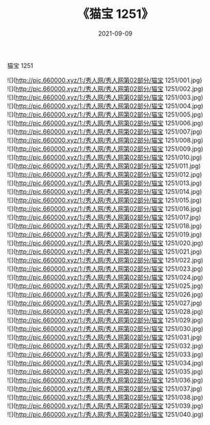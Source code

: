 ﻿---
layout: post
title:  《猫宝 1251》
date:   2021-09-09
img: http://pic.660000.xyz/1:/秀人网/秀人网第02部分/猫宝 1251/000.jpg
categories: [美女, 清纯, 唯美]
---

猫宝 1251

  ![](http://pic.660000.xyz/1:/秀人网/秀人网第02部分/猫宝 1251/001.jpg) <br> ![](http://pic.660000.xyz/1:/秀人网/秀人网第02部分/猫宝 1251/002.jpg) <br> ![](http://pic.660000.xyz/1:/秀人网/秀人网第02部分/猫宝 1251/003.jpg) <br> ![](http://pic.660000.xyz/1:/秀人网/秀人网第02部分/猫宝 1251/004.jpg) <br> ![](http://pic.660000.xyz/1:/秀人网/秀人网第02部分/猫宝 1251/005.jpg) <br> ![](http://pic.660000.xyz/1:/秀人网/秀人网第02部分/猫宝 1251/006.jpg) <br> ![](http://pic.660000.xyz/1:/秀人网/秀人网第02部分/猫宝 1251/007.jpg) <br> ![](http://pic.660000.xyz/1:/秀人网/秀人网第02部分/猫宝 1251/008.jpg) <br> ![](http://pic.660000.xyz/1:/秀人网/秀人网第02部分/猫宝 1251/009.jpg) <br> ![](http://pic.660000.xyz/1:/秀人网/秀人网第02部分/猫宝 1251/010.jpg) <br> ![](http://pic.660000.xyz/1:/秀人网/秀人网第02部分/猫宝 1251/011.jpg) <br> ![](http://pic.660000.xyz/1:/秀人网/秀人网第02部分/猫宝 1251/012.jpg) <br> ![](http://pic.660000.xyz/1:/秀人网/秀人网第02部分/猫宝 1251/013.jpg) <br> ![](http://pic.660000.xyz/1:/秀人网/秀人网第02部分/猫宝 1251/014.jpg) <br> ![](http://pic.660000.xyz/1:/秀人网/秀人网第02部分/猫宝 1251/015.jpg) <br> ![](http://pic.660000.xyz/1:/秀人网/秀人网第02部分/猫宝 1251/016.jpg) <br> ![](http://pic.660000.xyz/1:/秀人网/秀人网第02部分/猫宝 1251/017.jpg) <br> ![](http://pic.660000.xyz/1:/秀人网/秀人网第02部分/猫宝 1251/018.jpg) <br> ![](http://pic.660000.xyz/1:/秀人网/秀人网第02部分/猫宝 1251/019.jpg) <br> ![](http://pic.660000.xyz/1:/秀人网/秀人网第02部分/猫宝 1251/020.jpg) <br> ![](http://pic.660000.xyz/1:/秀人网/秀人网第02部分/猫宝 1251/021.jpg) <br> ![](http://pic.660000.xyz/1:/秀人网/秀人网第02部分/猫宝 1251/022.jpg) <br> ![](http://pic.660000.xyz/1:/秀人网/秀人网第02部分/猫宝 1251/023.jpg) <br> ![](http://pic.660000.xyz/1:/秀人网/秀人网第02部分/猫宝 1251/024.jpg) <br> ![](http://pic.660000.xyz/1:/秀人网/秀人网第02部分/猫宝 1251/025.jpg) <br> ![](http://pic.660000.xyz/1:/秀人网/秀人网第02部分/猫宝 1251/026.jpg) <br> ![](http://pic.660000.xyz/1:/秀人网/秀人网第02部分/猫宝 1251/027.jpg) <br> ![](http://pic.660000.xyz/1:/秀人网/秀人网第02部分/猫宝 1251/028.jpg) <br> ![](http://pic.660000.xyz/1:/秀人网/秀人网第02部分/猫宝 1251/029.jpg) <br> ![](http://pic.660000.xyz/1:/秀人网/秀人网第02部分/猫宝 1251/030.jpg) <br> ![](http://pic.660000.xyz/1:/秀人网/秀人网第02部分/猫宝 1251/031.jpg) <br> ![](http://pic.660000.xyz/1:/秀人网/秀人网第02部分/猫宝 1251/032.jpg) <br> ![](http://pic.660000.xyz/1:/秀人网/秀人网第02部分/猫宝 1251/033.jpg) <br> ![](http://pic.660000.xyz/1:/秀人网/秀人网第02部分/猫宝 1251/034.jpg) <br> ![](http://pic.660000.xyz/1:/秀人网/秀人网第02部分/猫宝 1251/035.jpg) <br> ![](http://pic.660000.xyz/1:/秀人网/秀人网第02部分/猫宝 1251/036.jpg) <br> ![](http://pic.660000.xyz/1:/秀人网/秀人网第02部分/猫宝 1251/037.jpg) <br> ![](http://pic.660000.xyz/1:/秀人网/秀人网第02部分/猫宝 1251/038.jpg) <br> ![](http://pic.660000.xyz/1:/秀人网/秀人网第02部分/猫宝 1251/039.jpg) <br> ![](http://pic.660000.xyz/1:/秀人网/秀人网第02部分/猫宝 1251/040.jpg) <br>